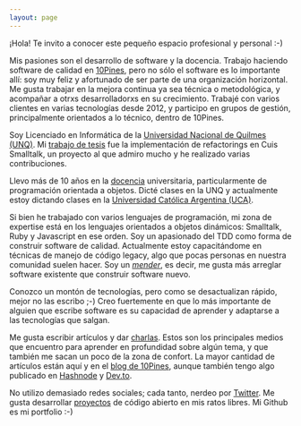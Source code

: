 ```yaml
---
layout: page
---
```


¡Hola! Te invito a conocer este pequeño espacio profesional y personal :-)

Mis pasiones son el desarrollo de software y la docencia. Trabajo haciendo software de calidad en
[10Pines](http://10pines.com), pero no sólo el software es lo importante allí: soy muy feliz y afortunado de ser parte
de una organización horizontal. Me gusta trabajar en la mejora continua ya sea técnica o metodológica, y acompañar a
otrxs desarrolladorxs en su crecimiento. Trabajé con varios clientes en varias tecnologías desde 2012, y participo en
grupos de gestión, principalmente orientados a lo técnico, dentro de 10Pines.

Soy Licenciado en Informática de la [Universidad Nacional de Quilmes (UNQ)](http://unq.edu.ar). Mi [trabajo de tesis](/proyectos/tesis-licenciatura-unq)
fue la implementación de refactorings en Cuis Smalltalk, un proyecto al que admiro mucho y he realizado varias
contribuciones.

Llevo más de 10 años en la [docencia](/docencia) universitaria, particularmente de programación orientada a objetos. Dicté
clases en la UNQ y actualmente estoy dictando clases en la [Universidad Católica Argentina (UCA)](http://uca.edu.ar/).

Si bien he trabajado con varios lenguajes de programación, mi zona de expertise está en los lenguajes orientados a objetos
dinámicos: Smalltalk, Ruby y Javascript en ese orden. Soy un apasionado del TDD como forma de construir software de
calidad. Actualmente estoy capacitándome en técnicas de manejo de código legacy, algo que pocas personas en nuestra
comunidad suelen hacer. Soy un [_mender_](https://corgibytes.com/blog/2015/08/14/makers-vs-menders/), es decir, me gusta
más arreglar software existente que construir software nuevo.

Conozco un montón de tecnologías, pero como se desactualizan rápido, mejor no las escribo ;-) Creo fuertemente en que lo
más importante de alguien que escribe software es su capacidad de aprender y adaptarse a las tecnologías que salgan.

Me gusta escribir artículos y dar [charlas](/presentaciones). Estos son los principales medios que encuentro para
aprender en profundidad sobre algún tema, y que también me sacan un poco de la zona de confort. La mayor cantidad de
artículos están aquí y en el [blog de 10Pines](https://blog.10pines.com/author/nahuel/), aunque también tengo algo
publicado en [Hashnode](https://ngarbezza.hashnode.dev/) y [Dev.to](https://dev.to/ngarbezza).

No utilizo demasiado redes sociales; cada tanto, nerdeo por [Twitter](https://twitter.com/ngarbezza). Me gusta desarrollar
[proyectos](/proyectos) de código abierto en mis ratos libres. Mi Github es mi portfolio :-)
